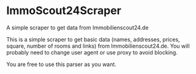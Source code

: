 # ImmoScout24Scraper
A simple scraper to get data from Immobilienscout24.de

This is a simple scraper to get basic data (names, addresses, prices,	square,	number of rooms and links) 
from Immobilienscout24.de. You will probably need to change user agent or use proxy to avoid blocking.

You are free to use this parser as you want.
